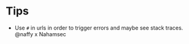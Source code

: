 # Tips

* Use `#` in urls in order to trigger errors and maybe see stack traces. @naffy
  x Nahamsec
